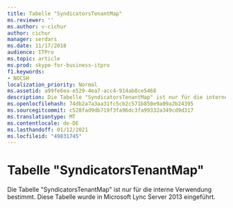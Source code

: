 ```yaml
---
title: Tabelle "SyndicatorsTenantMap"
ms.reviewer: ''
ms.author: v-cichur
author: cichur
manager: serdars
ms.date: 11/17/2018
audience: ITPro
ms.topic: article
ms.prod: skype-for-business-itpro
f1.keywords:
- NOCSH
localization_priority: Normal
ms.assetid: a99fe6ea-e529-4ea7-acc4-914ab8ce5468
description: Die Tabelle "SyndicatorsTenantMap" ist nur für die interne Verwendung bestimmt. Diese Tabelle wurde in Microsoft Lync Server 2013 eingeführt.
ms.openlocfilehash: 74db2a7a3aa31fc5cb2c571b850e9a09a2b24395
ms.sourcegitcommit: c528fad9db719f3fa96dc3fa99332a349cd9d317
ms.translationtype: MT
ms.contentlocale: de-DE
ms.lasthandoff: 01/12/2021
ms.locfileid: "49831745"
---
```

# <a name="syndicatorstenantmap-table"></a>Tabelle "SyndicatorsTenantMap"
 
Die Tabelle "SyndicatorsTenantMap" ist nur für die interne Verwendung bestimmt. Diese Tabelle wurde in Microsoft Lync Server 2013 eingeführt.
  

